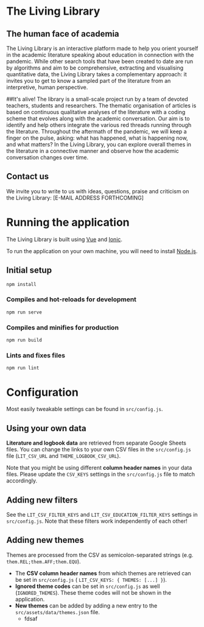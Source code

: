 # The Living Library
## The human face of academia
The Living Library is an interactive platform made to help you orient yourself in the academic literature speaking about education in connection with the pandemic. While other search tools that have been created to date are run by algorithms and aim to be comprehensive, extracting and visualising quantitative data, the Living Library takes a complementary approach: it invites you to get to know a sampled part of the literature from an interpretive, human perspective.

##It's alive!
The library is a small-scale project run by a team of devoted teachers, students and researchers. The thematic organisation of articles is based on continuous qualitative analyses of the literature with a coding scheme that evolves along with the academic conversation. Our aim is to identify and help others integrate the various red threads running through the literature. Throughout the aftermath of the pandemic, we will keep a finger on the pulse, asking: what has happened, what is happening now, and what matters? In the Living Library, you can explore overall themes in the literature in a connective manner and observe how the academic conversation changes over time.

## Contact us
We invite you to write to us with ideas, questions, praise and criticism on the Living Library: [E-MAIL ADDRESS FORTHCOMING]

# Running the application
The Living Library is built using [Vue](https://vuejs.org/) and [Ionic](https://ionicframework.com/).

To run the application on your own machine, you will need to install [Node.js](https://nodejs.org/en/).

## Initial setup
```
npm install
```

### Compiles and hot-reloads for development
```
npm run serve
```

### Compiles and minifies for production
```
npm run build
```

### Lints and fixes files
```
npm run lint
```

# Configuration
Most easily tweakable settings can be found in `src/config.js`.

## Using your own data
**Literature and logbook data** are retrieved from separate Google Sheets files. You can change the links to your own CSV files in the `src/config.js` file (`LIT_CSV_URL` and `THEME_LOGBOOK_CSV_URL`).

Note that you might be using different **column header names** in your data files. Please update the `CSV_KEYS` settings in the `src/config.js` file to match accordingly.

## Adding new filters
See the `LIT_CSV_FILTER_KEYS` and `LIT_CSV_EDUCATION_FILTER_KEYS` settings in `src/config.js`. Note that these filters work independently of each other!

## Adding new themes
Themes are processed from the CSV as semicolon-separated strings (e.g. `them.REL;them.AFF;them.EQU`).

- The **CSV column header names** from which themes are retrieved can be set in `src/config.js` ( `LIT_CSV_KEYS: { THEMES: [...] }`).
- **Ignored theme codes** can be set in `src/config.js` as well (`IGNORED_THEMES`). These theme codes will not be shown in the application.
- **New themes** can be added by adding a new entry to the `src/assets/data/themes.json` file.
  - fdsaf
